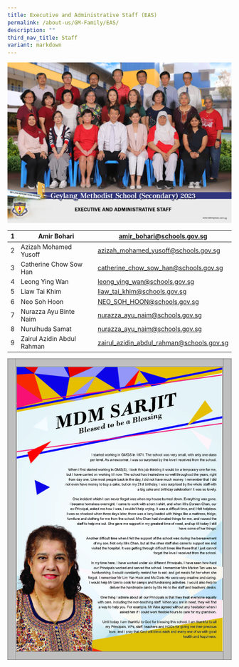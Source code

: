```yaml
---
title: Executive and Administrative Staff (EAS)
permalink: /about-us/GM-Family/EAS/
description: ""
third_nav_title: Staff
variant: markdown
---
```

![](/images/executive_and_administrative_staff_2.jpg)



| 1 | Amir Bohari | [amir\_bohari@schools.gov.sg](mailto:amir_bohari@schools.gov.sg) |
| -------- | -------- | -------- |
| 2     |   Azizah Mohamed Yusoff   | [azizah\_mohamed\_yusoff@schools.gov.sg](mailto:azizah_mohamed_yusoff@schools.gov.sg)     |
| 3     | Catherine Chow Sow Han    | [catherine\_chow\_sow\_han@schools.gov.sg](mailto:catherine_chow_sow_han@schools.gov.sg)     |
| 4     | Leong Ying Wan     | [leong\_ying\_wan@schools.gov.sg](mailto:leong_ying_wan@schools.gov.sg)     |
| 5     | Liaw Tai Khim   | [liaw\_tai\_khim@schools.gov.sg](mailto:liaw_tai_khim@schools.gov.sg)   |
| 6     | Neo Soh Hoon   | [NEO\_SOH\_HOON@schools.gov.sg](mailto:NEO_SOH_HOON@schools.gov.sg)    |
| 7     | Nurazza Ayu Binte Naim     | [nurazza\_ayu\_naim@schools.gov.sg](mailto:nurazza_ayu_naim@schools.gov.sg)   |
| 8    | Nurulhuda Samat     | [nurazza\_ayu\_naim@schools.gov.sg](mailto:nurazza_ayu_naim@schools.gov.sg)    |
| 9    | Zairul Azidin Abdul Rahman     | [zairul\_azidin\_abdul\_rahman@schools.gov.sg](mailto:zairul_azidin_abdul_rahman@schools.gov.sg)    |


![](/images/GMSS_A3-Posters_Our-Staff_ver2_Page_3.jpg)